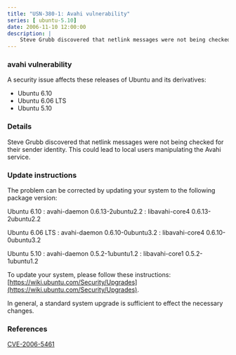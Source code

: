 ```yaml
---
title: "USN-380-1: Avahi vulnerability"
series: [ ubuntu-5.10]
date: 2006-11-10 12:00:00
description: |
    Steve Grubb discovered that netlink messages were not being checked for  their sender identity.  This could lead to local users manipulating the  Avahi service.
--- 
```

 
 


### avahi vulnerability

A security issue affects these releases of Ubuntu and its derivatives:

* Ubuntu 6.10
* Ubuntu 6.06 LTS
* Ubuntu 5.10

### Details

Steve Grubb discovered that netlink messages were not being checked for their sender identity. This could lead to local users manipulating the Avahi service.

### Update instructions

The problem can be corrected by updating your system to the following package version:

Ubuntu 6.10
 : avahi-daemon <span>0.6.13-2ubuntu2.2</span>
 : libavahi-core4 <span>0.6.13-2ubuntu2.2</span>

Ubuntu 6.06 LTS
 : avahi-daemon <span>0.6.10-0ubuntu3.2</span>
 : libavahi-core4 <span>0.6.10-0ubuntu3.2</span>

Ubuntu 5.10
 : avahi-daemon <span>0.5.2-1ubuntu1.2</span>
 : libavahi-core1 <span>0.5.2-1ubuntu1.2</span>

To update your system, please follow these instructions: [https://wiki.ubuntu.com/Security/Upgrades](https://wiki.ubuntu.com/Security/Upgrades).

In general, a standard system upgrade is sufficient to effect the necessary changes.

### References

 
 [CVE-2006-5461](http://people.ubuntu.com/~ubuntu-security/cve/CVE-2006-5461)
 

